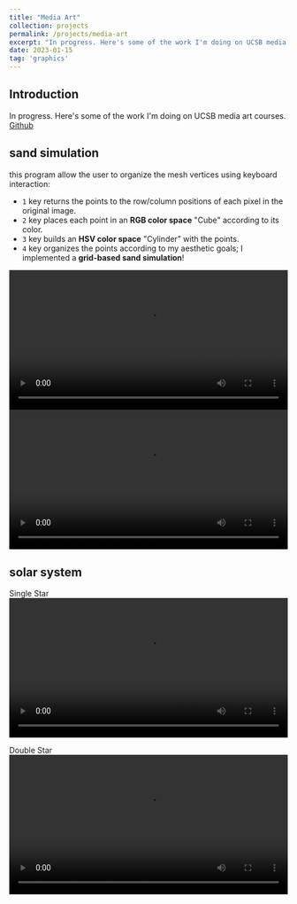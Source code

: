 ```yaml
---
title: "Media Art"
collection: projects
permalink: /projects/media-art
excerpt: "In progress. Here's some of the work I'm doing on UCSB media art courses. 1.Sand Simulation 2.Solar system <br/><img src='/images/MediaArt.png'>"
date: 2023-01-15
tag: 'graphics'
---
```

## Introduction
In progress. Here's some of the work I'm doing on UCSB media art courses.
[Github](https://github.com/jinjinhe2001/MAT201B)  

## sand simulation
this program allow the user to organize the mesh vertices using keyboard interaction:
- `1` key returns the points to the row/column positions of each pixel in the original image.
- `2` key places each point in an **RGB color space** "Cube" according to its color.
- `3` key builds an **HSV color space** "Cylinder" with the points.
- `4` key organizes the points according to my aesthetic goals; I implemented a **grid-based sand simulation**!  
  
<video width="100%" height="auto" controls>
    <source src="https://user-images.githubusercontent.com/72654824/212613269-d50daa3a-6753-4c8d-ac52-f4925f323c8b.mp4" type="video/mp4">
</video>


<video width="100%" height="auto" controls>
    <source src="https://user-images.githubusercontent.com/72654824/212613271-75de9dac-41a8-4051-be9e-16a968659f5f.mp4" type="video/mp4">
</video>

## solar system

Single Star   
<video width="100%" height="auto" controls>
    <source src="https://user-images.githubusercontent.com/72654824/214513632-7bc50f95-7dee-4065-be2e-a7bc44e47d38.mp4" type="video/mp4">
</video>

Double Star   
<video width="100%" height="auto" controls>
    <source src="https://user-images.githubusercontent.com/72654824/214513686-5abb23c7-c063-40ac-8536-b01d09e58033.mp4" type="video/mp4">
</video>
